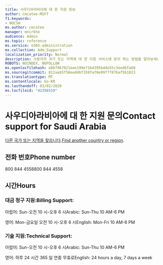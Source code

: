 ```yaml
---
title: 사우디아라비아에 대 한 지원 정보
author: cmcatee-MSFT
f1.keywords:
- NOCSH
ms.author: cmcatee
manager: mnirkhe
audience: Admin
ms.topic: reference
ms.service: o365-administration
ms.collection: Adm_Support
localization_priority: Normal
description: 사용자의 국가 또는 지역에 대 한 지원 서비스에 문의 하는 방법을 알아보세요.
ROBOTS: NOINDEX, NOFOLLOW
ms.openlocfilehash: e8bf967021eee199e71b4395b4de55c3eed6fa60
ms.sourcegitcommit: 812aab5f58eed4bf359faf0e99f7f876af5b1023
ms.translationtype: MT
ms.contentlocale: ko-KR
ms.lasthandoff: 03/02/2020
ms.locfileid: "42356519"
---
```

# <a name="contact-support-for-saudi-arabia"></a><span data-ttu-id="07b2c-103">사우디아라비아에 대 한 지원 문의</span><span class="sxs-lookup"><span data-stu-id="07b2c-103">Contact support for Saudi Arabia</span></span>

<span data-ttu-id="07b2c-104">[다른 국가 또는 지역을 찾습니다](../contact-support-for-business-products.md).</span><span class="sxs-lookup"><span data-stu-id="07b2c-104">[Find another country or region](../contact-support-for-business-products.md).</span></span>

## <a name="phone-number"></a><span data-ttu-id="07b2c-105">전화 번호</span><span class="sxs-lookup"><span data-stu-id="07b2c-105">Phone number</span></span>
<span data-ttu-id="07b2c-106">800 844 4558</span><span class="sxs-lookup"><span data-stu-id="07b2c-106">800 844 4558</span></span>

## <a name="hours"></a><span data-ttu-id="07b2c-107">시간</span><span class="sxs-lookup"><span data-stu-id="07b2c-107">Hours</span></span>
### <a name="billing-support"></a><span data-ttu-id="07b2c-108">대금 청구 지원:</span><span class="sxs-lookup"><span data-stu-id="07b2c-108">Billing Support:</span></span>

<span data-ttu-id="07b2c-109">아랍어: Sun-오전 10 시-오후 6 시</span><span class="sxs-lookup"><span data-stu-id="07b2c-109">Arabic: Sun-Thu 10 AM-6 PM</span></span>

<span data-ttu-id="07b2c-110">영어: Mon-금요일 오전 10 시-오후 6 시</span><span class="sxs-lookup"><span data-stu-id="07b2c-110">English: Mon-Fri 10 AM-6 PM</span></span>

### <a name="technical-support"></a><span data-ttu-id="07b2c-111">기술 지원:</span><span class="sxs-lookup"><span data-stu-id="07b2c-111">Technical Support:</span></span>

<span data-ttu-id="07b2c-112">아랍어: Sun-오전 10 시-오후 6 시</span><span class="sxs-lookup"><span data-stu-id="07b2c-112">Arabic: Sun-Thu 10 AM-6 PM</span></span>

<span data-ttu-id="07b2c-113">영어: 하루 24 시간 365 일 연중 무휴로</span><span class="sxs-lookup"><span data-stu-id="07b2c-113">English: 24 hours a day, 7 days a week</span></span>
